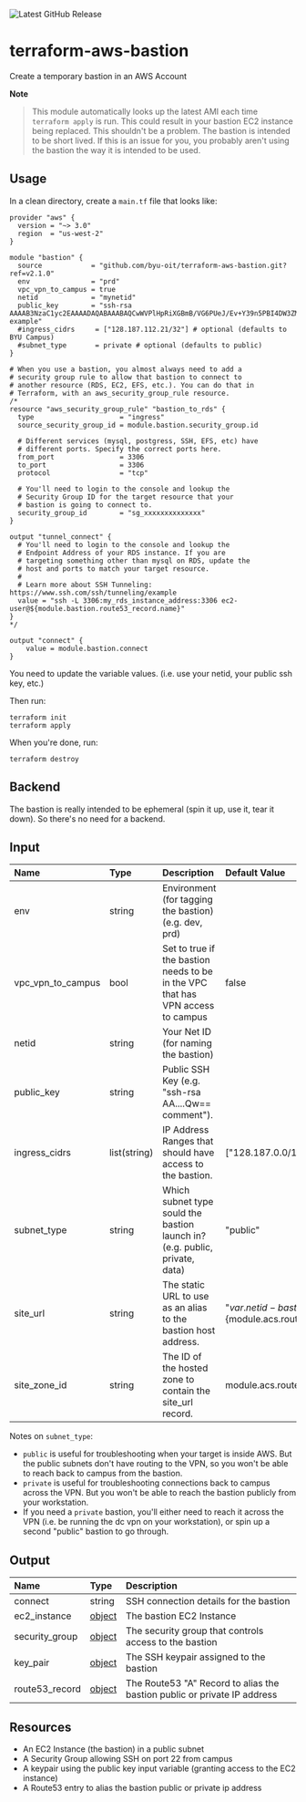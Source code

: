 ![Latest GitHub Release](https://img.shields.io/github/v/release/byu-oit/terraform-aws-bastion?sort=semver)

# terraform-aws-bastion

Create a temporary bastion in an AWS Account

**Note**

> This module automatically looks up the latest AMI each time `terraform
> apply` is run. This could result in your bastion EC2 instance being
> replaced. This shouldn't be a problem. The bastion is intended to be
> short lived. If this is an issue for you, you probably aren't using
> the bastion the way it is intended to be used.

## Usage

In a clean directory, create a `main.tf` file that looks like:

```hcl
provider "aws" {
  version = "~> 3.0"
  region  = "us-west-2"
}

module "bastion" {
  source            = "github.com/byu-oit/terraform-aws-bastion.git?ref=v2.1.0"
  env               = "prd"
  vpc_vpn_to_campus = true
  netid             = "mynetid"
  public_key        = "ssh-rsa AAAAB3NzaC1yc2EAAAADAQABAAABAQCwWVPlHpRiXGBmB/VG6PUeJ/Ev+Y39n5PBI4DW3ZMDT1g32nEUjzKtxK6KwVzYFQBhReMO2ry4uSTiNIzuOtHk/OCfcdPc8wbW3RlHBgbqs6p7DfYRJAXJCnWEjovijaVY0lyL4+7/YuprZwBaA2NfUIRN8UwVxZck3ULMnCK6BKog0UAE9NQZ9Z0vAtgLYPo9eVJEuGrxEszN29X+4Fl6u3T8x0XQ9EoMWU4YNwKfzBIof3th9Cbv4+FlEKpOFYuCc5vB2NPotalN8phEUqnvtsDkmCLAop6+MrUlnNNYIzmh2RLeqDF+M/ZnX8xb+V/mT9vARVcdcYCxKYeyXLvT example"
  #ingress_cidrs     = ["128.187.112.21/32"] # optional (defaults to BYU Campus)
  #subnet_type       = private # optional (defaults to public)
}

# When you use a bastion, you almost always need to add a
# security group rule to allow that bastion to connect to
# another resource (RDS, EC2, EFS, etc.). You can do that in
# Terraform, with an aws_security_group_rule resource.
/*
resource "aws_security_group_rule" "bastion_to_rds" {
  type                     = "ingress"
  source_security_group_id = module.bastion.security_group.id

  # Different services (mysql, postgress, SSH, EFS, etc) have
  # different ports. Specify the correct ports here.
  from_port                = 3306
  to_port                  = 3306
  protocol                 = "tcp"

  # You'll need to login to the console and lookup the
  # Security Group ID for the target resource that your
  # bastion is going to connect to.
  security_group_id        = "sg_xxxxxxxxxxxxxx"
}

output "tunnel_connect" {
  # You'll need to login to the console and lookup the
  # Endpoint Address of your RDS instance. If you are
  # targeting something other than mysql on RDS, update the
  # host and ports to match your target resource.
  #
  # Learn more about SSH Tunneling: https://www.ssh.com/ssh/tunneling/example
  value = "ssh -L 3306:my_rds_instance_address:3306 ec2-user@${module.bastion.route53_record.name}"
}
*/

output "connect" {
	value = module.bastion.connect
}
```

You need to update the variable values. (i.e. use your netid, your
public ssh key, etc.)

Then run:

```shell
terraform init
terraform apply
```

When you're done, run:

```shell
terraform destroy
```

## Backend

The bastion is really intended to be ephemeral (spin it up, use it, tear
it down). So there's no need for a backend.

## Input

| Name              | Type         | Description                                                                     | Default Value                                          |
|:------------------|:-------------|:--------------------------------------------------------------------------------|:-------------------------------------------------------|
| env               | string       | Environment (for tagging the bastion) (e.g. dev, prd)                           |                                                        |
| vpc_vpn_to_campus | bool         | Set to true if the bastion needs to be in the VPC that has VPN access to campus | false                                                  |
| netid             | string       | Your Net ID (for naming the bastion)                                            |                                                        |
| public_key        | string       | Public SSH Key (e.g. \"ssh-rsa AA....Qw== comment\").                           |                                                        |
| ingress_cidrs     | list(string) | IP Address Ranges that should have access to the bastion.                       | ["128.187.0.0/16", "10.0.0.0/8"]                       |
| subnet_type       | string       | Which subnet type sould the bastion launch in? (e.g. public, private, data)     | "public"                                               |
| site_url          | string       | The static URL to use as an alias to the bastion host address.                  | "${var.netid}-bastion.${module.acs.route53_zone.name}" |
| site_zone_id      | string       | The ID of the hosted zone to contain the site_url record.                       | module.acs.route53_zone.zone_id                        |

Notes on `subnet_type`:

* `public` is useful for troubleshooting when your target is inside AWS.
  But the public subnets don't have routing to the VPN, so you won't be
  able to reach back to campus from the bastion.
* `private` is useful for troubleshooting connections back to campus
  across the VPN. But you won't be able to reach the bastion publicly
  from your workstation.
* If you need a `private` bastion, you'll either need to reach it across
  the VPN (i.e. be running the dc vpn on your workstation), or spin up a
  second "public" bastion to go through.

## Output

| Name           | Type                                                                                                                      | Description                                                              |
|:---------------|:--------------------------------------------------------------------------------------------------------------------------|:-------------------------------------------------------------------------|
| connect        | string                                                                                                                    | SSH connection details for the bastion                                   |
| ec2_instance   | [object](https://www.terraform.io/docs/providers/aws/r/instance.html#attributes-reference)                                | The bastion EC2 Instance                                                 |
| security_group | [object](https://www.terraform.io/docs/providers/aws/r/security_group.html#attributes-reference)                          | The security group that controls access to the bastion                   |
| key_pair       | [object](https://www.terraform.io/docs/providers/aws/r/key_pair.html#attributes-reference)                                | The SSH keypair assigned to the bastion                                  |
| route53_record | [object](https://registry.terraform.io/providers/hashicorp/aws/latest/docs/resources/route53_record#attributes-reference) | The Route53 "A" Record to alias the bastion public or private IP address |

## Resources

* An EC2 Instance (the bastion) in a public subnet
* A Security Group allowing SSH on port 22 from campus
* A keypair using the public key input variable (granting access to the
  EC2 instance)
* A Route53 entry to alias the bastion public or private ip address
